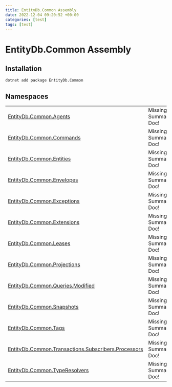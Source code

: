 ```yaml
---
title: EntityDb.Common Assembly
date: 2022-12-04 09:20:52 +00:00
categories: [test]
tags: [test]
---
```


# EntityDb.Common Assembly
## Installation
```sh
dotnet add package EntityDb.Common
```
## Namespaces
<table><tr><td><a href='/posts/dotnet-entitydb-common-agents'>EntityDb.Common.Agents</a></td><td>Missing Summary Doc!</td></tr><tr><td><a href='/posts/dotnet-entitydb-common-commands'>EntityDb.Common.Commands</a></td><td>Missing Summary Doc!</td></tr><tr><td><a href='/posts/dotnet-entitydb-common-entities'>EntityDb.Common.Entities</a></td><td>Missing Summary Doc!</td></tr><tr><td><a href='/posts/dotnet-entitydb-common-envelopes'>EntityDb.Common.Envelopes</a></td><td>Missing Summary Doc!</td></tr><tr><td><a href='/posts/dotnet-entitydb-common-exceptions'>EntityDb.Common.Exceptions</a></td><td>Missing Summary Doc!</td></tr><tr><td><a href='/posts/dotnet-entitydb-common-extensions'>EntityDb.Common.Extensions</a></td><td>Missing Summary Doc!</td></tr><tr><td><a href='/posts/dotnet-entitydb-common-leases'>EntityDb.Common.Leases</a></td><td>Missing Summary Doc!</td></tr><tr><td><a href='/posts/dotnet-entitydb-common-projections'>EntityDb.Common.Projections</a></td><td>Missing Summary Doc!</td></tr><tr><td><a href='/posts/dotnet-entitydb-common-queries-modified'>EntityDb.Common.Queries.Modified</a></td><td>Missing Summary Doc!</td></tr><tr><td><a href='/posts/dotnet-entitydb-common-snapshots'>EntityDb.Common.Snapshots</a></td><td>Missing Summary Doc!</td></tr><tr><td><a href='/posts/dotnet-entitydb-common-tags'>EntityDb.Common.Tags</a></td><td>Missing Summary Doc!</td></tr><tr><td><a href='/posts/dotnet-entitydb-common-transactions-subscribers-processors'>EntityDb.Common.Transactions.Subscribers.Processors</a></td><td>Missing Summary Doc!</td></tr><tr><td><a href='/posts/dotnet-entitydb-common-typeresolvers'>EntityDb.Common.TypeResolvers</a></td><td>Missing Summary Doc!</td></tr></table>
